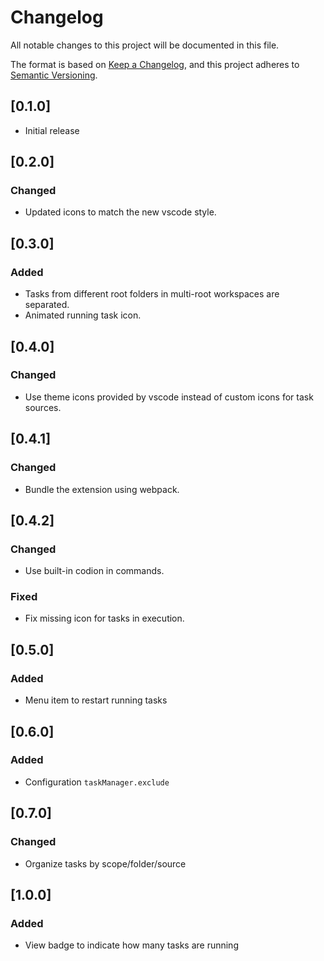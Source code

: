 # Changelog
All notable changes to this project will be documented in this file.

The format is based on [Keep a Changelog](https://keepachangelog.com/en/1.0.0/),
and this project adheres to [Semantic Versioning](https://semver.org/spec/v2.0.0.html).

## [0.1.0]
- Initial release

## [0.2.0]
### Changed
- Updated icons to match the new vscode style.

## [0.3.0]
### Added
- Tasks from different root folders in multi-root workspaces are separated.
- Animated running task icon.

## [0.4.0]
### Changed
- Use theme icons provided by vscode instead of custom icons for task sources.

## [0.4.1]
### Changed
- Bundle the extension using webpack.

## [0.4.2]
### Changed
- Use built-in codion in commands.
### Fixed
- Fix missing icon for tasks in execution.

## [0.5.0]
### Added
- Menu item to restart running tasks

## [0.6.0]
### Added
- Configuration `taskManager.exclude`

## [0.7.0]
### Changed
- Organize tasks by scope/folder/source

## [1.0.0]
### Added
- View badge to indicate how many tasks are running
